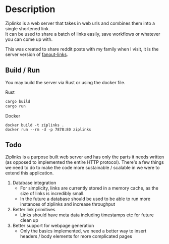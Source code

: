 # Description
Ziplinks is a web server that takes in web urls and combines them into a single shortened link.  
It can be used to share a batch of links easily, save workflows or whatever you can come up with.  
  
This was created to share reddit posts with my family when I visit, it is the server version of [fanout-links](https://github.com/AdosH1/fanout-links).

## Build / Run
You may build the server via Rust or using the docker file.  

Rust
```rust
cargo build
cargo run
```

Docker
```docker
docker build -t ziplinks .
docker run --rm -d -p 7878:80 ziplinks
```

## Todo
Ziplinks is a purpose built web server and has only the parts it needs written (as opposed to implemented the entire HTTP protocol).
There's a few things we need to do to make the code more sustainable / scalable in we were to extend this application.  

1. Database integration
    - For simplicity, links are currently stored in a memory cache, as the size of links is incredibly small.
    - In the future a database should be used to be able to run more instances of ziplinks and increase throughput
2. Better link primitives
    - Links should have meta data including timestamps etc for future clean up
3. Better support for webpage generation
    - Only the basics implemented, we need a better way to insert headers / body elements for more complicated pages